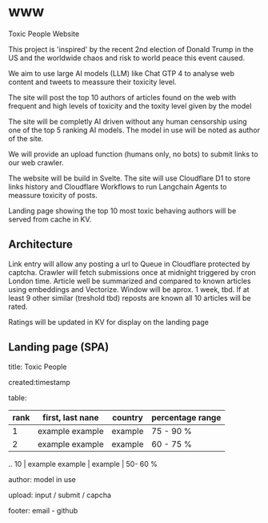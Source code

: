 # www
Toxic People Website

This project is 'inspired' by the recent 2nd election of Donald Trump in the US and the worldwide chaos and risk to world peace this event caused.

We aim to use large AI models (LLM) like Chat GTP 4 to analyse web content and tweets to meassure their toxicity level.

The site will post the top 10 authors of articles found on the web with frequent and high levels of toxicity and the toxity level given by the model

The site will be completly AI driven without any human censorship using one of the top 5 ranking AI models. The model in use will be noted as author of the site. 

We will provide an upload function (humans only, no bots) to submit links to our web crawler.

The website will be build in Svelte. The site will use Cloudflare D1 to store links history and Cloudflare Workflows to run Langchain Agents to meassure toxicity of posts.

Landing page showing the top 10 most toxic behaving authors will be served from cache in KV.

## Architecture
Link entry will allow any posting a url to Queue in Cloudflare protected by captcha.
Crawler will fetch submissions once at midnight triggered by cron London time. 
Article well be summarized and compared to known articles using embeddings and Vectorize.
Window will be aprox. 1 week, tbd.
If at least 9 other similar (treshold tbd) reposts are known all 10 articles will be rated.

Ratings will be updated in KV for display on the landing page

## Landing page (SPA)

title: Toxic People

created:timestamp

table: 

rank | first, last nane  | country | percentage range
---- | ---------------------- | ----------------  | -------
1 | example example | example | 75 - 90 %
2 | example example | example | 60 - 75 %
..
10 | example example | example | 50- 60 %

author: model in use

upload: input / submit / capcha

footer: email - github



